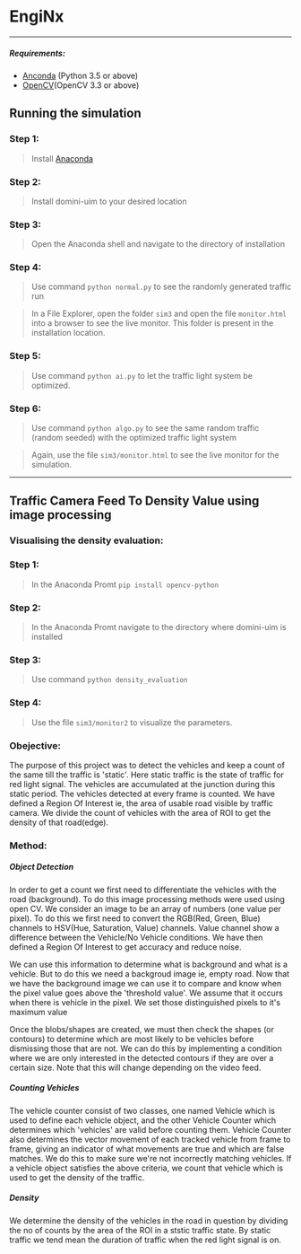 # EngiNx

---------------------------

##### Requirements:
- [Anconda](https://www.anaconda.com/download/) (Python 3.5 or above)
- [OpenCV](https://opencv.org/)(OpenCV 3.3 or above) 





## Running the simulation

### Step 1:
>Install [Anaconda](https://www.anaconda.com/download/)

### Step 2:
>Install domini-uim to your desired location

### Step 3:
>Open the Anaconda shell and navigate to the directory of installation

### Step 4:
>Use command `python normal.py` to see the randomly generated traffic run

>In a File Explorer, open the folder `sim3` and open the file `monitor.html` into a browser to see the live monitor. This folder is present in the installation location.

### Step 5:
>Use command `python ai.py` to let the traffic light system be optimized.

### Step 6:
>Use command `python algo.py` to see the same random traffic (random seeded) with the optimized traffic light system

>Again, use the file `sim3/monitor.html` to see the live monitor for the simulation.

--------

## Traffic Camera Feed To Density Value using image processing

### Visualising the density evaluation: 

### Step 1:
>In the Anaconda Promt `pip install opencv-python`

### Step 2:
>In the Anaconda Promt navigate to the directory where domini-uim is installed

### Step 3:
>Use command `python density_evaluation`

### Step 4: 
>Use the file `sim3/monitor2` to visualize the parameters.


### Obejective: 

The purpose of this project was to detect the vehicles and keep a count of the same till the traffic is 'static'. Here static traffic is the state of traffic for red light signal. The vehicles are accumulated at the junction during this static period. The vehicles detected at every frame is counted. We have defined a Region Of Interest ie, the area of usable road visible by traffic camera. We divide the count of vehicles with the area of ROI to get the density of that road(edge).

### Method:

##### Object Detection

In order to get a count we first need to differentiate the vehicles with the road (background). To do this image processing methods were used using open CV. We consider an image to be an array of numbers (one value per pixel). To do this we first need to convert the RGB(Red, Green, Blue) channels to HSV(Hue, Saturation, Value) channels. Value channel show a difference between the Vehicle/No Vehicle conditions. We have then defined a Region Of Interest to get accuracy and reduce noise.

We can use this information to determine what is background and what is a vehicle. But to do this we need a backgroud image ie, empty road. Now that we have the background image we can use it to compare and know when the pixel value goes above the 'threshold value'. We assume that it occurs when there is vehicle in the pixel. We set those distinguished pixels to it's maximum value

Once the blobs/shapes are created, we must then check the shapes (or contours) to determine which are most likely to be vehicles before dismissing those that are not. We can do this by implementing a condition where we are only interested in the detected contours if they are over a certain size. Note that this will change depending on the video feed.

##### Counting Vehicles 

The vehicle counter consist of two classes, one named Vehicle which is used to define each vehicle object, and the other Vehicle Counter which determines which 'vehicles' are valid before counting them. Vehicle Counter also determines the vector movement of each tracked vehicle from frame to frame, giving an indicator of what movements are true and which are false matches. We do this to make sure we're not incorrectly matching vehicles. If a vehicle object satisfies the above criteria, we count that vehicle which is used to get the density of the traffic. 

##### Density

We determine the density of the vehicles in the road in question by dividing the no of counts by the area of the ROI in a ststic traffic state. By static traffic we tend mean the duration of traffic when the red light signal is on. 
